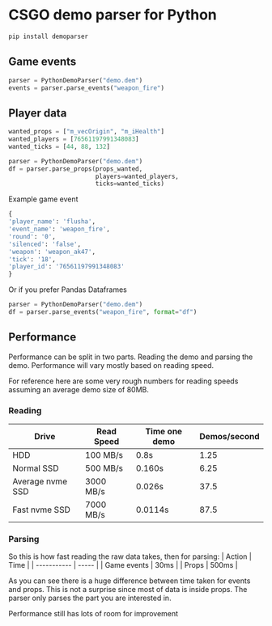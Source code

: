 # CSGO demo parser for Python

```python
pip install demoparser
```

## Game events

```python
parser = PythonDemoParser("demo.dem")
events = parser.parse_events("weapon_fire")
```
## Player data
```python
wanted_props = ["m_vecOrigin", "m_iHealth"]
wanted_players = [76561197991348083]
wanted_ticks = [44, 88, 132]

parser = PythonDemoParser("demo.dem")
df = parser.parse_props(props_wanted,
                        players=wanted_players,
                        ticks=wanted_ticks)
```

Example game event
```python
{
'player_name': 'flusha',
'event_name': 'weapon_fire',
'round': '0',
'silenced': 'false',
'weapon': 'weapon_ak47',
'tick': '18',
'player_id': '76561197991348083'
}
```

Or if you prefer Pandas Dataframes
```python
parser = PythonDemoParser("demo.dem")
df = parser.parse_events("weapon_fire", format="df")
```





## Performance

Performance can be split in two parts. Reading the demo and parsing the demo. 
Performance will vary mostly based on reading speed.

For reference here are some very rough numbers for reading speeds assuming an average demo size of 80MB.
### Reading
| Drive            | Read Speed | Time one demo | Demos/second |
| ---------------- | ---------- | ------------- | ------------ |
| HDD              | 100 MB/s   | 0.8s          | 1.25         |
| Normal SSD       | 500 MB/s   | 0.160s        | 6.25         |
| Average nvme SSD | 3000 MB/s  | 0.026s        | 37.5         |
| Fast nvme SSD    | 7000 MB/s  | 0.0114s       | 87.5         |

### Parsing
So this is how fast reading the raw data takes, then for parsing:
| Action      | Time  |
| ----------- | ----- |
| Game events | 30ms  |
| Props       | 500ms |

As you can see there is a huge difference between time taken for events and props. This is not a surprise since most of data is inside props. The parser only parses the part you are interested in.

Performance still has lots of room for improvement